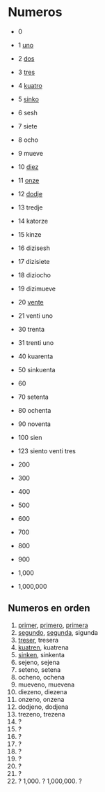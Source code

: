 # Numeros

* 0
* 1 [uno](/words/ladino/uno)
* 2 [dos](/words/ladino/dos)
* 3 [tres](/words/ladino/tres)
* 4 [kuatro](/words/ladino/kuatro)
* 5 [sinko](/words/ladino/sinko)
* 6 sesh
* 7 siete
* 8 ocho
* 9 mueve
* 10 [diez](/words/ladino/diez)

* 11 [onze](/words/ladino/onze)
* 12 [dodje](/words/ladino/dodje)
* 13 tredje
* 14 katorze
* 15 kinze
* 16 dizisesh
* 17 dizisiete
* 18 diziocho
* 19 dizimueve
* 20 [vente](/words/ladino/vente)

* 21  venti uno
* 30  trenta
* 31  trenti uno
* 40  kuarenta
* 50  sinkuenta
* 60
* 70  setenta
* 80  ochenta
* 90  noventa
* 100 sien
* 123 siento venti tres
* 200
* 300
* 400
* 500
* 600
* 700
* 800
* 900
* 1,000
* 1,000,000

## Numeros en orden

1. [primer](/words/ladino/primer), [primero](/words/ladino/primero), [primera](/words/ladino/primera)
2. [segundo](/words/ladino/segundo), [segunda](/words/ladino/segunda), sigunda
3. [treser](/words/ladino/treser), tresera
4. [kuatren](/words/ladino/kuatren), kuatrena
5. [sinken](/words/ladino/sinken), sinkenta
6. sejeno, sejena
7. seteno, setena
8. ocheno, ochena
9. mueveno, muevena
10. diezeno, diezena
11. onzeno, onzena
12. dodjeno, dodjena
13. trezeno, trezena
14. ?
15. ?
16. ?
17. ?
18. ?
19. ?
20. ?
21. ?
100. ?
1,000. ?
1,000,000. ?


